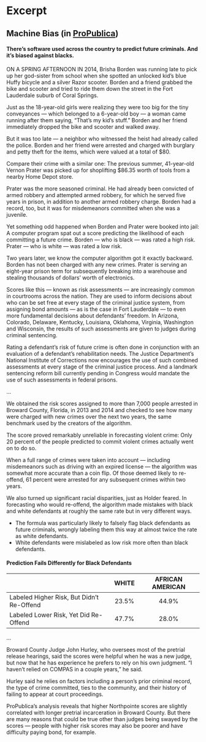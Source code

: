 # Excerpt

## Machine Bias (in [ProPublica](https://www.propublica.org/article/machine-bias-risk-assessments-in-criminal-sentencing))
#### There’s software used across the country to predict future criminals. And it’s biased against blacks.

ON A SPRING AFTERNOON IN 2014, Brisha Borden was running late to pick up her god-sister from school when she spotted an unlocked kid’s blue Huffy bicycle and a silver Razor scooter. Borden and a friend grabbed the bike and scooter and tried to ride them down the street in the Fort Lauderdale suburb of Coral Springs.

Just as the 18-year-old girls were realizing they were too big for the tiny conveyances — which belonged to a 6-year-old boy — a woman came running after them saying, “That’s my kid’s stuff.” Borden and her friend immediately dropped the bike and scooter and walked away.

But it was too late — a neighbor who witnessed the heist had already called the police. Borden and her friend were arrested and charged with burglary and petty theft for the items, which were valued at a total of $80.

Compare their crime with a similar one: The previous summer, 41-year-old Vernon Prater was picked up for shoplifting $86.35 worth of tools from a nearby Home Depot store.

Prater was the more seasoned criminal. He had already been convicted of armed robbery and attempted armed robbery, for which he served five years in prison, in addition to another armed robbery charge. Borden had a record, too, but it was for misdemeanors committed when she was a juvenile.

Yet something odd happened when Borden and Prater were booked into jail: A computer program spat out a score predicting the likelihood of each committing a future crime. Borden — who is black — was rated a high risk. Prater — who is white — was rated a low risk.

Two years later, we know the computer algorithm got it exactly backward. Borden has not been charged with any new crimes. Prater is serving an eight-year prison term for subsequently breaking into a warehouse and stealing thousands of dollars’ worth of electronics.

Scores like this — known as risk assessments — are increasingly common in courtrooms across the nation. They are used to inform decisions about who can be set free at every stage of the criminal justice system, from assigning bond amounts — as is the case in Fort Lauderdale — to even more fundamental decisions about defendants’ freedom. In Arizona, Colorado, Delaware, Kentucky, Louisiana, Oklahoma, Virginia, Washington and Wisconsin, the results of such assessments are given to judges during criminal sentencing.

Rating a defendant’s risk of future crime is often done in conjunction with an evaluation of a defendant’s rehabilitation needs. The Justice Department’s National Institute of Corrections now encourages the use of such combined assessments at every stage of the criminal justice process. And a landmark sentencing reform bill currently pending in Congress would mandate the use of such assessments in federal prisons.

...

We obtained the risk scores assigned to more than 7,000 people arrested in Broward County, Florida, in 2013 and 2014 and checked to see how many were charged with new crimes over the next two years, the same benchmark used by the creators of the algorithm.

The score proved remarkably unreliable in forecasting violent crime: Only 20 percent of the people predicted to commit violent crimes actually went on to do so.

When a full range of crimes were taken into account — including misdemeanors such as driving with an expired license — the algorithm was somewhat more accurate than a coin flip. Of those deemed likely to re-offend, 61 percent were arrested for any subsequent crimes within two years.

We also turned up significant racial disparities, just as Holder feared. In forecasting who would re-offend, the algorithm made mistakes with black and white defendants at roughly the same rate but in very different ways.

- The formula was particularly likely to falsely flag black defendants as future criminals, wrongly labeling them this way at almost twice the rate as white defendants.
- White defendants were mislabeled as low risk more often than black defendants.

#### Prediction Fails Differently for Black Defendants
|| WHITE | AFRICAN AMERICAN |
| --- | :---: | :---: |
| Labeled Higher Risk, But Didn’t Re-Offend | 23.5% | 44.9% |
| Labeled Lower Risk, Yet Did Re-Offend | 47.7% | 28.0% |

...

Broward County Judge John Hurley, who oversees most of the pretrial release hearings, said the scores were helpful when he was a new judge, but now that he has experience he prefers to rely on his own judgment. “I haven’t relied on COMPAS in a couple years,” he said.

Hurley said he relies on factors including a person’s prior criminal record, the type of crime committed, ties to the community, and their history of failing to appear at court proceedings.

ProPublica’s analysis reveals that higher Northpointe scores are slightly correlated with longer pretrial incarceration in Broward County. But there are many reasons that could be true other than judges being swayed by the scores — people with higher risk scores may also be poorer and have difficulty paying bond, for example.